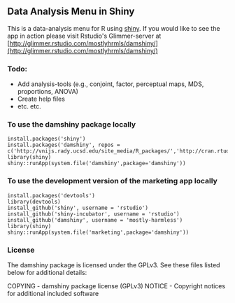 ## Data Analysis Menu in Shiny

This is a data-analysis menu for R using [shiny](http://www.rstudio.com/shiny/). If you would like to see the app in action please visit Rstudio's Glimmer-server at [http://glimmer.rstudio.com/mostlyhrmls/damshiny/](http://glimmer.rstudio.com/mostlyhrmls/damshiny/)

### Todo:
- Add analysis-tools (e.g., conjoint, factor, perceptual maps, MDS, proportions, ANOVA)
- Create help files
- etc. etc.
		
### To use the damshiny package locally

	install.packages('shiny')
	install.packages('damshiny', repos = c('http://vnijs.rady.ucsd.edu/site_media/R_packages/','http://cran.rtudio.com'))
	library(shiny)
	shiny::runApp(system.file('damshiny',package='damshiny'))

### To use the development version of the marketing app locally

	install.packages('devtools')
	library(devtools)
	install_github('shiny', username = 'rstudio')
	install_github('shiny-incubator', username = 'rstudio')
	install_github('damshiny', username = 'mostly-harmless')
	library(shiny)
	shiny::runApp(system.file('marketing',package='damshiny'))

<!-- ### To use the development version of the finance app locally

	install.packages('devtools')
	library(devtools)
	install_github('shiny', username = 'rstudio')
	install_github('shiny-incubator', username = 'rstudio')
	install_github('damshiny', username = 'mostly-harmless')
	library(shiny)
	shiny::runApp(system.file('finance',package='damshiny'))

 -->
### License
The damshiny package is licensed under the GPLv3. See these files listed below for additional details:

COPYING - damshiny package license (GPLv3)
NOTICE - Copyright notices for additional included software

<!-- install.packages('devtools'); library(devtools)

Installing roxygen2 using install_github doesn't seem to work right now 1/3/2013
install_github('roxygen2')

install_github('damshiny')
library(damshiny)

When installed as a package use: shiny::runApp(system.file('rtut/damshiny/inst/damshiny', package='damshiny'))

Suggestions and input are very welcome. -->	